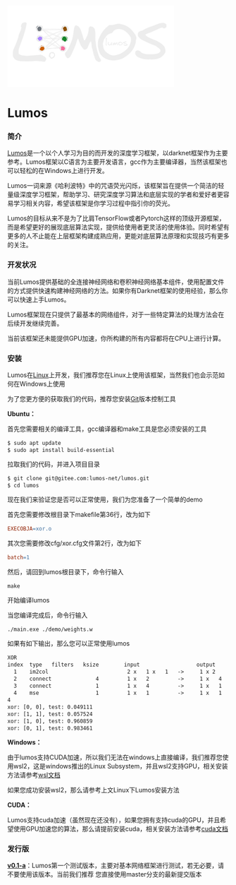 ![](./img/l3.png)

# Lumos

### 简介

[Lumos](https://gitee.com/lumos-net/lumos)是一个以个人学习为目的而开发的深度学习框架，以darknet框架作为主要参考。Lumos框架以C语言为主要开发语言，gcc作为主要编译器，当然该框架也可以轻松的在Windows上进行开发。

Lumos一词来源《哈利波特》中的咒语荧光闪烁，该框架旨在提供一个简洁的轻量级深度学习框架，帮助学习、研究深度学习算法和底层实现的学者和爱好者更容易学习相关内容，希望该框架是你学习过程中指引你的荧光。

Lumos的目标从来不是为了比肩TensorFlow或者Pytorch这样的顶级开源框架，而是希望更好的展现底层算法实现，提供给使用者更灵活的使用体验。同时希望有更多的人不止能在上层框架构建成熟应用，更能对底层算法原理和实现技巧有更多的关注。



### 开发状况

当前Lumos提供基础的全连接神经网络和卷积神经网络基本组件，使用配置文件的方式提供快速构建神经网络的方法。如果你有Darknet框架的使用经验，那么你可以快速上手Lumos。

Lumos框架现在只提供了最基本的网络组件，对于一些特定算法的处理方法会在后续开发继续完善。

当前该框架还未能提供GPU加速，你所构建的所有内容都将在CPU上进行计算。



### 安装

Lumos在[Linux](https://www.linux.org/)上开发，我们推荐您在Linux上使用该框架，当然我们也会示范如何在Windows上使用

为了您更方便的获取我们的代码，推荐您安装[Git](https://git-scm.com/)版本控制工具

**Ubuntu：**

首先您需要相关的编译工具，gcc编译器和make工具是您必须安装的工具

```shell
$ sudo apt update
$ sudo apt install build-essential
```

拉取我们的代码，并进入项目目录

```shell
$ git clone git@gitee.com:lumos-net/lumos.git
$ cd lumos
```

现在我们来验证您是否可以正常使用，我们为您准备了一个简单的demo

首先您需要修改根目录下makefile第36行，改为如下

```makefile
EXECOBJA=xor.o
```

其次您需要修改cfg/xor.cfg文件第2行，改为如下

```makefile
batch=1
```

然后，请回到lumos根目录下，命令行输入

```shell
make
```

开始编译lumos

当您编译完成后，命令行输入

```shell
./main.exe ./demo/weights.w
```

如果有如下输出，那么您可以正常使用lumos

```shell
XOR
index  type   filters   ksize        input                  output
  1    im2col                         2 x   1 x   1   ->     1 x 2
  2    connect              4         1 x   2         ->     1 x   4
  3    connect              1         1 x   4         ->     1 x   1
  4    mse                  1         1 x   1         ->     1 x   1
4
xor: [0, 0], test: 0.049111
xor: [1, 1], test: 0.057524
xor: [1, 0], test: 0.960859
xor: [0, 1], test: 0.983461
```



**Windows：**

由于lumos支持CUDA加速，所以我们无法在windows上直接编译，我们推荐您使用wsl2，这是windows推出的Linux Subsystem，并且wsl2支持GPU，相关安装方法请参考[wsl文档](https://docs.microsoft.com/zh-cn/windows/wsl/)

如果您成功安装wsl2，那么请参考上文Linux下Lumos安装方法



**CUDA：**

Lumos支持cuda加速（虽然现在还没有），如果您拥有支持cuda的GPU，并且希望使用GPU加速您的算法，那么请提前安装cuda，相关安装方法请参考[cuda文档](https://docs.nvidia.com/cuda/cuda-toolkit-release-notes/index.html)



### 发行版

**[v0.1-a](https://gitee.com/lumos-net/lumos/tree/v0.1-a/)**：Lumos第一个测试版本，主要对基本网络框架进行测试，若无必要，请不要使用该版本。当前我们推荐			   您直接使用master分支的最新提交版本


